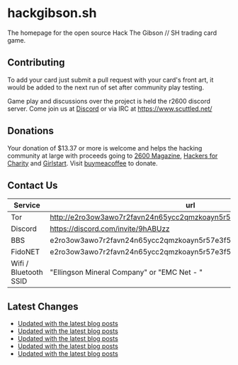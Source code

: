 # hackgibson.sh
The homepage for the open source Hack The Gibson // SH trading card game.


## Contributing

To add your card just submit a pull request with your card's front art, it would be added to the next run of set after community play testing.

Game play and discussions over the project is held the r2600 discord server. Come join us at [Discord](https://discord.com/invite/9hABUzz) or via IRC at https://www.scuttled.net/


## Donations

Your donation of $13.37 or more is welcome and helps the hacking community at large with proceeds going to [2600 Magazine](https://2600.com/), [Hackers for Charity](https://hackersforcharity.org) and [Girlstart](https://girlstart.org).  Visit [buymeacoffee](https://www.buymeacoffee.com/hackgibson.sh) to donate.


## Contact Us

Service | url
-|-
Tor | http://e2ro3ow3awo7r2favn24n65ycc2qmzkoayn5r57e3f56nvjwdcgg32ad.onion
Discord | https://discord.com/invite/9hABUzz
BBS | e2ro3ow3awo7r2favn24n65ycc2qmzkoayn5r57e3f56nvjwdcgg32ad.onion:23
FidoNET | e2ro3ow3awo7r2favn24n65ycc2qmzkoayn5r57e3f56nvjwdcgg32ad.onion:24554
Wifi / Bluetooth SSID | "Ellingson Mineral Company" or "EMC Net - <fidonet address>"

## Latest Changes
<!-- BLOG-POST-LIST:START -->
- [Updated with the latest blog posts](https://github.com/DFW2600/hackgibson.sh/commit/faa59e32f7d10b296eba770fc870a9619f1d27de)
- [Updated with the latest blog posts](https://github.com/DFW2600/hackgibson.sh/commit/09d6e88a6eb75daa31844543a51d0952fd8dac32)
- [Updated with the latest blog posts](https://github.com/DFW2600/hackgibson.sh/commit/94b3c868fac2c40247b99713eb4f458a1513657d)
- [Updated with the latest blog posts](https://github.com/DFW2600/hackgibson.sh/commit/2f8a29efa247d0a315ca7a6696b9a2a907771f04)
- [Updated with the latest blog posts](https://github.com/DFW2600/hackgibson.sh/commit/c2161adb957c49a16f40950004bd2aed17c012fc)
<!-- BLOG-POST-LIST:END -->
